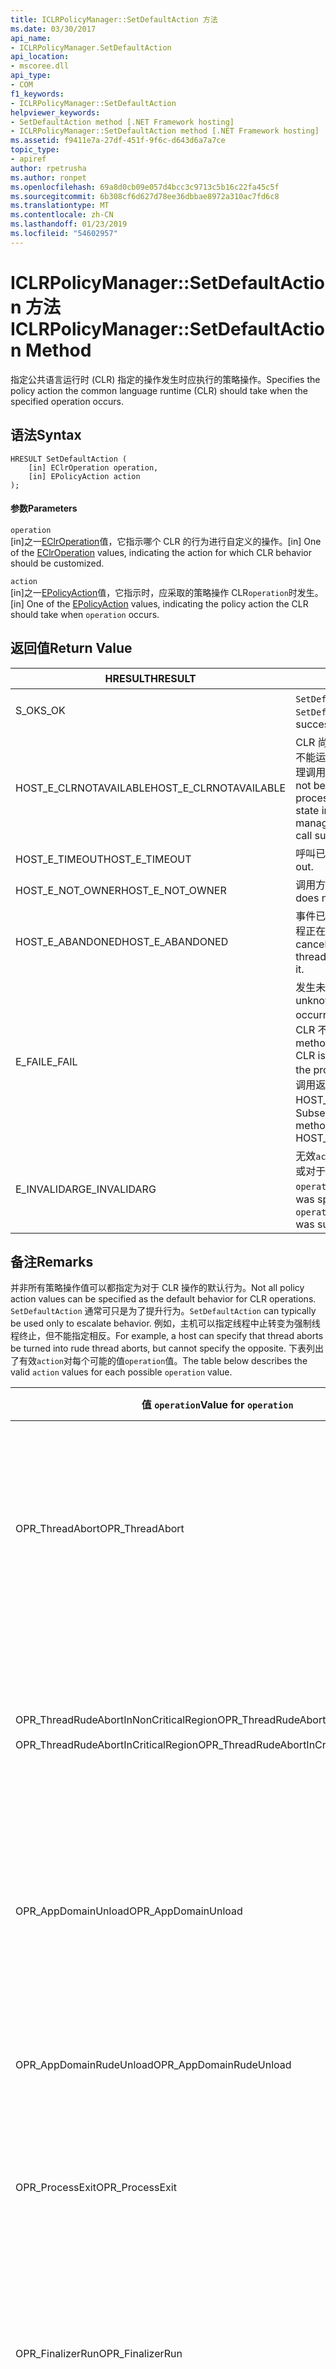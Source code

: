```yaml
---
title: ICLRPolicyManager::SetDefaultAction 方法
ms.date: 03/30/2017
api_name:
- ICLRPolicyManager.SetDefaultAction
api_location:
- mscoree.dll
api_type:
- COM
f1_keywords:
- ICLRPolicyManager::SetDefaultAction
helpviewer_keywords:
- SetDefaultAction method [.NET Framework hosting]
- ICLRPolicyManager::SetDefaultAction method [.NET Framework hosting]
ms.assetid: f9411e7a-27df-451f-9f6c-d643d6a7a7ce
topic_type:
- apiref
author: rpetrusha
ms.author: ronpet
ms.openlocfilehash: 69a8d0cb09e057d4bcc3c9713c5b16c22fa45c5f
ms.sourcegitcommit: 6b308cf6d627d78ee36dbbae8972a310ac7fd6c8
ms.translationtype: MT
ms.contentlocale: zh-CN
ms.lasthandoff: 01/23/2019
ms.locfileid: "54602957"
---
```

# <a name="iclrpolicymanagersetdefaultaction-method"></a><span data-ttu-id="a68fa-102">ICLRPolicyManager::SetDefaultAction 方法</span><span class="sxs-lookup"><span data-stu-id="a68fa-102">ICLRPolicyManager::SetDefaultAction Method</span></span>
<span data-ttu-id="a68fa-103">指定公共语言运行时 (CLR) 指定的操作发生时应执行的策略操作。</span><span class="sxs-lookup"><span data-stu-id="a68fa-103">Specifies the policy action the common language runtime (CLR) should take when the specified operation occurs.</span></span>  
  
## <a name="syntax"></a><span data-ttu-id="a68fa-104">语法</span><span class="sxs-lookup"><span data-stu-id="a68fa-104">Syntax</span></span>  
  
```  
HRESULT SetDefaultAction (  
    [in] EClrOperation operation,  
    [in] EPolicyAction action  
);  
```  
  
#### <a name="parameters"></a><span data-ttu-id="a68fa-105">参数</span><span class="sxs-lookup"><span data-stu-id="a68fa-105">Parameters</span></span>  
 `operation`  
 <span data-ttu-id="a68fa-106">[in]之一[EClrOperation](../../../../docs/framework/unmanaged-api/hosting/eclroperation-enumeration.md)值，它指示哪个 CLR 的行为进行自定义的操作。</span><span class="sxs-lookup"><span data-stu-id="a68fa-106">[in] One of the [EClrOperation](../../../../docs/framework/unmanaged-api/hosting/eclroperation-enumeration.md) values, indicating the action for which CLR behavior should be customized.</span></span>  
  
 `action`  
 <span data-ttu-id="a68fa-107">[in]之一[EPolicyAction](../../../../docs/framework/unmanaged-api/hosting/epolicyaction-enumeration.md)值，它指示时，应采取的策略操作 CLR`operation`时发生。</span><span class="sxs-lookup"><span data-stu-id="a68fa-107">[in] One of the [EPolicyAction](../../../../docs/framework/unmanaged-api/hosting/epolicyaction-enumeration.md) values, indicating the policy action the CLR should take when `operation` occurs.</span></span>  
  
## <a name="return-value"></a><span data-ttu-id="a68fa-108">返回值</span><span class="sxs-lookup"><span data-stu-id="a68fa-108">Return Value</span></span>  
  
|<span data-ttu-id="a68fa-109">HRESULT</span><span class="sxs-lookup"><span data-stu-id="a68fa-109">HRESULT</span></span>|<span data-ttu-id="a68fa-110">描述</span><span class="sxs-lookup"><span data-stu-id="a68fa-110">Description</span></span>|  
|-------------|-----------------|  
|<span data-ttu-id="a68fa-111">S_OK</span><span class="sxs-lookup"><span data-stu-id="a68fa-111">S_OK</span></span>|<span data-ttu-id="a68fa-112">`SetDefaultAction` 已成功返回。</span><span class="sxs-lookup"><span data-stu-id="a68fa-112">`SetDefaultAction` returned successfully.</span></span>|  
|<span data-ttu-id="a68fa-113">HOST_E_CLRNOTAVAILABLE</span><span class="sxs-lookup"><span data-stu-id="a68fa-113">HOST_E_CLRNOTAVAILABLE</span></span>|<span data-ttu-id="a68fa-114">CLR 尚未加载到进程中，或处于不能运行托管的代码或已成功处理调用的状态。</span><span class="sxs-lookup"><span data-stu-id="a68fa-114">The CLR has not been loaded into a process, or the CLR is in a state in which it cannot run managed code or process the call successfully.</span></span>|  
|<span data-ttu-id="a68fa-115">HOST_E_TIMEOUT</span><span class="sxs-lookup"><span data-stu-id="a68fa-115">HOST_E_TIMEOUT</span></span>|<span data-ttu-id="a68fa-116">呼叫已超时。</span><span class="sxs-lookup"><span data-stu-id="a68fa-116">The call timed out.</span></span>|  
|<span data-ttu-id="a68fa-117">HOST_E_NOT_OWNER</span><span class="sxs-lookup"><span data-stu-id="a68fa-117">HOST_E_NOT_OWNER</span></span>|<span data-ttu-id="a68fa-118">调用方不拥有该锁。</span><span class="sxs-lookup"><span data-stu-id="a68fa-118">The caller does not own the lock.</span></span>|  
|<span data-ttu-id="a68fa-119">HOST_E_ABANDONED</span><span class="sxs-lookup"><span data-stu-id="a68fa-119">HOST_E_ABANDONED</span></span>|<span data-ttu-id="a68fa-120">事件已取消时被阻塞的线程或纤程正在等待它。</span><span class="sxs-lookup"><span data-stu-id="a68fa-120">An event was canceled while a blocked thread or fiber was waiting on it.</span></span>|  
|<span data-ttu-id="a68fa-121">E_FAIL</span><span class="sxs-lookup"><span data-stu-id="a68fa-121">E_FAIL</span></span>|<span data-ttu-id="a68fa-122">发生未知的灾难性故障。</span><span class="sxs-lookup"><span data-stu-id="a68fa-122">An unknown catastrophic failure occurred.</span></span> <span data-ttu-id="a68fa-123">方法返回 E_FAIL 后，CLR 不再在进程中使用。</span><span class="sxs-lookup"><span data-stu-id="a68fa-123">After a method returns E_FAIL, the CLR is no longer usable within the process.</span></span> <span data-ttu-id="a68fa-124">对托管方法的后续调用返回 HOST_E_CLRNOTAVAILABLE。</span><span class="sxs-lookup"><span data-stu-id="a68fa-124">Subsequent calls to hosting methods return HOST_E_CLRNOTAVAILABLE.</span></span>|  
|<span data-ttu-id="a68fa-125">E_INVALIDARG</span><span class="sxs-lookup"><span data-stu-id="a68fa-125">E_INVALIDARG</span></span>|<span data-ttu-id="a68fa-126">无效`action`为指定`operation`，或对于提供的值无效`operation`。</span><span class="sxs-lookup"><span data-stu-id="a68fa-126">An invalid `action` was specified for the `operation`, or an invalid value was supplied for `operation`.</span></span>|  
  
## <a name="remarks"></a><span data-ttu-id="a68fa-127">备注</span><span class="sxs-lookup"><span data-stu-id="a68fa-127">Remarks</span></span>  
 <span data-ttu-id="a68fa-128">并非所有策略操作值可以都指定为对于 CLR 操作的默认行为。</span><span class="sxs-lookup"><span data-stu-id="a68fa-128">Not all policy action values can be specified as the default behavior for CLR operations.</span></span> <span data-ttu-id="a68fa-129">`SetDefaultAction` 通常可只是为了提升行为。</span><span class="sxs-lookup"><span data-stu-id="a68fa-129">`SetDefaultAction` can typically be used only to escalate behavior.</span></span> <span data-ttu-id="a68fa-130">例如，主机可以指定线程中止转变为强制线程终止，但不能指定相反。</span><span class="sxs-lookup"><span data-stu-id="a68fa-130">For example, a host can specify that thread aborts be turned into rude thread aborts, but cannot specify the opposite.</span></span> <span data-ttu-id="a68fa-131">下表列出了有效`action`对每个可能的值`operation`值。</span><span class="sxs-lookup"><span data-stu-id="a68fa-131">The table below describes the valid `action` values for each possible `operation` value.</span></span>  
  
|<span data-ttu-id="a68fa-132">值 `operation`</span><span class="sxs-lookup"><span data-stu-id="a68fa-132">Value for `operation`</span></span>|<span data-ttu-id="a68fa-133">有效值 `action`</span><span class="sxs-lookup"><span data-stu-id="a68fa-133">Valid values for `action`</span></span>|  
|---------------------------|-------------------------------|  
|<span data-ttu-id="a68fa-134">OPR_ThreadAbort</span><span class="sxs-lookup"><span data-stu-id="a68fa-134">OPR_ThreadAbort</span></span>|<span data-ttu-id="a68fa-135">-   eAbortThread</span><span class="sxs-lookup"><span data-stu-id="a68fa-135">-   eAbortThread</span></span><br /><span data-ttu-id="a68fa-136">-   eRudeAbortThread</span><span class="sxs-lookup"><span data-stu-id="a68fa-136">-   eRudeAbortThread</span></span><br /><span data-ttu-id="a68fa-137">-   eUnloadAppDomain</span><span class="sxs-lookup"><span data-stu-id="a68fa-137">-   eUnloadAppDomain</span></span><br /><span data-ttu-id="a68fa-138">-   eRudeUnloadAppDomain</span><span class="sxs-lookup"><span data-stu-id="a68fa-138">-   eRudeUnloadAppDomain</span></span><br /><span data-ttu-id="a68fa-139">-   eExitProcess</span><span class="sxs-lookup"><span data-stu-id="a68fa-139">-   eExitProcess</span></span><br /><span data-ttu-id="a68fa-140">-   eFastExitProcess</span><span class="sxs-lookup"><span data-stu-id="a68fa-140">-   eFastExitProcess</span></span><br /><span data-ttu-id="a68fa-141">-   eRudeExitProcess</span><span class="sxs-lookup"><span data-stu-id="a68fa-141">-   eRudeExitProcess</span></span><br /><span data-ttu-id="a68fa-142">-   eDisableRuntime</span><span class="sxs-lookup"><span data-stu-id="a68fa-142">-   eDisableRuntime</span></span>|  
|<span data-ttu-id="a68fa-143">OPR_ThreadRudeAbortInNonCriticalRegion</span><span class="sxs-lookup"><span data-stu-id="a68fa-143">OPR_ThreadRudeAbortInNonCriticalRegion</span></span><br /><br /> <span data-ttu-id="a68fa-144">OPR_ThreadRudeAbortInCriticalRegion</span><span class="sxs-lookup"><span data-stu-id="a68fa-144">OPR_ThreadRudeAbortInCriticalRegion</span></span>|<span data-ttu-id="a68fa-145">-   eRudeAbortThread</span><span class="sxs-lookup"><span data-stu-id="a68fa-145">-   eRudeAbortThread</span></span><br /><span data-ttu-id="a68fa-146">-   eUnloadAppDomain</span><span class="sxs-lookup"><span data-stu-id="a68fa-146">-   eUnloadAppDomain</span></span><br /><span data-ttu-id="a68fa-147">-   eRudeUnloadAppDomain</span><span class="sxs-lookup"><span data-stu-id="a68fa-147">-   eRudeUnloadAppDomain</span></span><br /><span data-ttu-id="a68fa-148">-   eExitProcess</span><span class="sxs-lookup"><span data-stu-id="a68fa-148">-   eExitProcess</span></span><br /><span data-ttu-id="a68fa-149">-   eFastExitProcess</span><span class="sxs-lookup"><span data-stu-id="a68fa-149">-   eFastExitProcess</span></span><br /><span data-ttu-id="a68fa-150">-   eRudeExitProcess</span><span class="sxs-lookup"><span data-stu-id="a68fa-150">-   eRudeExitProcess</span></span><br /><span data-ttu-id="a68fa-151">-   eDisableRuntime</span><span class="sxs-lookup"><span data-stu-id="a68fa-151">-   eDisableRuntime</span></span>|  
|<span data-ttu-id="a68fa-152">OPR_AppDomainUnload</span><span class="sxs-lookup"><span data-stu-id="a68fa-152">OPR_AppDomainUnload</span></span>|<span data-ttu-id="a68fa-153">-   eUnloadAppDomain</span><span class="sxs-lookup"><span data-stu-id="a68fa-153">-   eUnloadAppDomain</span></span><br /><span data-ttu-id="a68fa-154">-   eRudeUnloadAppDomain</span><span class="sxs-lookup"><span data-stu-id="a68fa-154">-   eRudeUnloadAppDomain</span></span><br /><span data-ttu-id="a68fa-155">-   eExitProcess</span><span class="sxs-lookup"><span data-stu-id="a68fa-155">-   eExitProcess</span></span><br /><span data-ttu-id="a68fa-156">-   eFastExitProcess</span><span class="sxs-lookup"><span data-stu-id="a68fa-156">-   eFastExitProcess</span></span><br /><span data-ttu-id="a68fa-157">-   eRudeExitProcess</span><span class="sxs-lookup"><span data-stu-id="a68fa-157">-   eRudeExitProcess</span></span><br /><span data-ttu-id="a68fa-158">-   eDisableRuntime</span><span class="sxs-lookup"><span data-stu-id="a68fa-158">-   eDisableRuntime</span></span>|  
|<span data-ttu-id="a68fa-159">OPR_AppDomainRudeUnload</span><span class="sxs-lookup"><span data-stu-id="a68fa-159">OPR_AppDomainRudeUnload</span></span>|<span data-ttu-id="a68fa-160">-   eRudeUnloadAppDomain</span><span class="sxs-lookup"><span data-stu-id="a68fa-160">-   eRudeUnloadAppDomain</span></span><br /><span data-ttu-id="a68fa-161">-   eExitProcess</span><span class="sxs-lookup"><span data-stu-id="a68fa-161">-   eExitProcess</span></span><br /><span data-ttu-id="a68fa-162">-   eFastExitProcess</span><span class="sxs-lookup"><span data-stu-id="a68fa-162">-   eFastExitProcess</span></span><br /><span data-ttu-id="a68fa-163">-   eRudeExitProcess</span><span class="sxs-lookup"><span data-stu-id="a68fa-163">-   eRudeExitProcess</span></span><br /><span data-ttu-id="a68fa-164">-   eDisableRuntime</span><span class="sxs-lookup"><span data-stu-id="a68fa-164">-   eDisableRuntime</span></span>|  
|<span data-ttu-id="a68fa-165">OPR_ProcessExit</span><span class="sxs-lookup"><span data-stu-id="a68fa-165">OPR_ProcessExit</span></span>|<span data-ttu-id="a68fa-166">-   eExitProcess</span><span class="sxs-lookup"><span data-stu-id="a68fa-166">-   eExitProcess</span></span><br /><span data-ttu-id="a68fa-167">-   eFastExitProcess</span><span class="sxs-lookup"><span data-stu-id="a68fa-167">-   eFastExitProcess</span></span><br /><span data-ttu-id="a68fa-168">-   eRudeExitProcess</span><span class="sxs-lookup"><span data-stu-id="a68fa-168">-   eRudeExitProcess</span></span><br /><span data-ttu-id="a68fa-169">-   eDisableRuntime</span><span class="sxs-lookup"><span data-stu-id="a68fa-169">-   eDisableRuntime</span></span>|  
|<span data-ttu-id="a68fa-170">OPR_FinalizerRun</span><span class="sxs-lookup"><span data-stu-id="a68fa-170">OPR_FinalizerRun</span></span>|<span data-ttu-id="a68fa-171">-   eNoAction</span><span class="sxs-lookup"><span data-stu-id="a68fa-171">-   eNoAction</span></span><br /><span data-ttu-id="a68fa-172">-   eAbortThread</span><span class="sxs-lookup"><span data-stu-id="a68fa-172">-   eAbortThread</span></span><br /><span data-ttu-id="a68fa-173">-   eRudeAbortThread</span><span class="sxs-lookup"><span data-stu-id="a68fa-173">-   eRudeAbortThread</span></span><br /><span data-ttu-id="a68fa-174">-   eUnloadAppDomain</span><span class="sxs-lookup"><span data-stu-id="a68fa-174">-   eUnloadAppDomain</span></span><br /><span data-ttu-id="a68fa-175">-   eRudeUnloadAppDomain</span><span class="sxs-lookup"><span data-stu-id="a68fa-175">-   eRudeUnloadAppDomain</span></span><br /><span data-ttu-id="a68fa-176">-   eExitProcess</span><span class="sxs-lookup"><span data-stu-id="a68fa-176">-   eExitProcess</span></span><br /><span data-ttu-id="a68fa-177">-   eFastExitProcess</span><span class="sxs-lookup"><span data-stu-id="a68fa-177">-   eFastExitProcess</span></span><br /><span data-ttu-id="a68fa-178">-   eRudeExitProcess</span><span class="sxs-lookup"><span data-stu-id="a68fa-178">-   eRudeExitProcess</span></span><br /><span data-ttu-id="a68fa-179">-   eDisableRuntime</span><span class="sxs-lookup"><span data-stu-id="a68fa-179">-   eDisableRuntime</span></span>|  
  
## <a name="requirements"></a><span data-ttu-id="a68fa-180">要求</span><span class="sxs-lookup"><span data-stu-id="a68fa-180">Requirements</span></span>  
 <span data-ttu-id="a68fa-181">**平台：** 请参阅[系统需求](../../../../docs/framework/get-started/system-requirements.md)。</span><span class="sxs-lookup"><span data-stu-id="a68fa-181">**Platforms:** See [System Requirements](../../../../docs/framework/get-started/system-requirements.md).</span></span>  
  
 <span data-ttu-id="a68fa-182">**标头：** MSCorEE.h</span><span class="sxs-lookup"><span data-stu-id="a68fa-182">**Header:** MSCorEE.h</span></span>  
  
 <span data-ttu-id="a68fa-183">**库：** 包含为 MSCorEE.dll 中的资源</span><span class="sxs-lookup"><span data-stu-id="a68fa-183">**Library:** Included as a resource in MSCorEE.dll</span></span>  
  
 <span data-ttu-id="a68fa-184">**.NET Framework 版本：**[!INCLUDE[net_current_v20plus](../../../../includes/net-current-v20plus-md.md)]</span><span class="sxs-lookup"><span data-stu-id="a68fa-184">**.NET Framework Versions:** [!INCLUDE[net_current_v20plus](../../../../includes/net-current-v20plus-md.md)]</span></span>  
  
## <a name="see-also"></a><span data-ttu-id="a68fa-185">请参阅</span><span class="sxs-lookup"><span data-stu-id="a68fa-185">See also</span></span>
- [<span data-ttu-id="a68fa-186">EClrOperation 枚举</span><span class="sxs-lookup"><span data-stu-id="a68fa-186">EClrOperation Enumeration</span></span>](../../../../docs/framework/unmanaged-api/hosting/eclroperation-enumeration.md)
- [<span data-ttu-id="a68fa-187">EPolicyAction 枚举</span><span class="sxs-lookup"><span data-stu-id="a68fa-187">EPolicyAction Enumeration</span></span>](../../../../docs/framework/unmanaged-api/hosting/epolicyaction-enumeration.md)
- [<span data-ttu-id="a68fa-188">ICLRPolicyManager 接口</span><span class="sxs-lookup"><span data-stu-id="a68fa-188">ICLRPolicyManager Interface</span></span>](../../../../docs/framework/unmanaged-api/hosting/iclrpolicymanager-interface.md)
